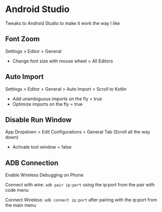 # Android Studio

Tweaks to Android Studio to make it work the way I like

## Font Zoom

Settings > Editor > General

* Change font size with mouse wheel = All Editors

## Auto Import

Settings > Editor > General > Auto Import > Scroll to Kotlin

* Add unambiguous imports on the fly = true
* Optimize imports on the fly = true

## Disable Run Window

App Dropdown > Edit Configurations > General Tab (Scroll all the way down)

* Activate tool window = false

## ADB Connection

Enable Wireless Debugging on Phone

Connect with wire: `adb pair ip:port` using the ip:port from the pair with code menu

Connect Wireless: `adb connect ip:port` after pairing with the ip:port from the main menu

